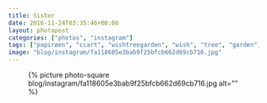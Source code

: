 ```yaml
---
title: Sister
date: 2016-11-24T03:35:46+00:00
layout: photopost
categories: ["photos", "instagram"]
tags: ["papirøen", "ccart", "wishtreegarden", "wish", "tree", "garden", "copenhagen", "denmark"]
image: "blog/instagram/fa118605e3bab9f25bfcb662d69cb716.jpg"
---
```


<figure class="photo photo--square">
  {% picture photo-square blog/instagram/fa118605e3bab9f25bfcb662d69cb716.jpg alt="" %}
</figure>



